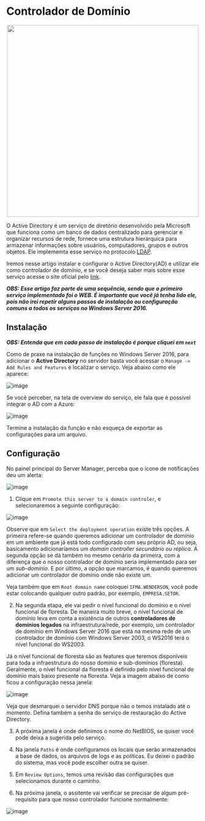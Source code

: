 # Controlador de Domínio

<div align="center">
  
<img src=https://github.com/wendersoon/WindowsServer/assets/104470835/9f3824b5-a399-4de1-a485-73e1dbc273fe  width="500" />

</div>

O Active Directory é um serviço de diretório desenvolvido pela Microsoft que funciona como um banco de dados centralizado para gerenciar e organizar recursos de rede, fornece uma estrutura hierárquica para armazenar informações sobre usuários, computadores, grupos e outros objetos. Ele implememta esse serviço no protocolo [LDAP](https://www.ibm.com/docs/pt-br/was-nd/8.5.5?topic=SSAW57_8.5.5/com.ibm.websphere.ihs.doc/ihs/cihs_ldap.htm). 

Iremos nesse artigo instalar e configurar o Active Directory(AD) e utilizar ele como controlador de domínio, e se você deseja saber mais sobre esse serviço acesse o site oficial pelo [link](https://learn.microsoft.com/en-us/windows-server/identity/ad-ds/get-started/virtual-dc/active-directory-domain-services-overview).

***OBS: Esse artigo faz parte de uma sequência, sendo que o primeiro serviço implementado foi o WEB. É importante que você já tenha lido ele, pois não irei repetir alguns passos de instalação ou configuração comuns a todos os serviços no Windows Server 2016.*** 

## Instalação

***OBS: Entenda que em cada passo de instalação é porque cliquei em `next`***

Como de praxe na instalação de funções no Windows Server 2016, para adicionar o **Active Directory** no servidor basta você acessar o `Manage -> Add Rules and Features` e localizar o serviço. Veja abaixo como ele aparece:

![image](https://github.com/wendersoon/WindowsServer/assets/104470835/6ef3982a-ecd1-47e8-8a06-efa8568c2f26)

Se você perceber, na tela de overview do serviço, ele fala que é possível integrar o AD com a Azure:

![image](https://github.com/wendersoon/WindowsServer/assets/104470835/65fe4e61-701b-4d16-abd1-8ae1ab54e9df)

Termine a instalação da função e não esqueça de exportar as configurações para um arquivo.

## Configuração

No painel principal do Server Manager, perceba que o ícone de notíficações deu um alerta:

![image](https://github.com/wendersoon/WindowsServer/assets/104470835/eacd0a1a-b7f3-4331-9eb2-9afc3916e741)

1. Clique em `Promote this server to a domain controler`, e selecionaremos a seguinte configuração:

![image](https://github.com/wendersoon/WindowsServer/assets/104470835/0fc10af3-0cc1-46c8-b711-d721b8ef99de)

Observe que em `Select the deployment operation` existe três opções. A primeira refere-se quando queremos adicionar um controlador de domínio em um ambiente que já está todo configurado com seu próprio AD, ou seja, basicamento adicionaríamos um *domain controller secundário ou réplica*. A segunda opção se dá também no mesmo cenário da primeira, com a diferença que o nosso controlador de domínio seria implementado para ser um *sub-domínio*. E por último, a opção que marcamos, é quando queremos adicionar um controlador de domínio onde não existe um.

Veja também que em `Root domain name` coloquei `IFMA.WENDERSON`, você pode estar colocando qualquer outro padrão, por exemplo, `EMPRESA.SETOR`.

2. Na segunda etapa, ele vai pedir o nível funcional do domínio e o nível funcional de floresta. De maneira muito breve, o nível funcional de domínio leva em conta a existência de outros **controladores de domínios legados** na infraestrutura/rede, por exemplo, um controlador de domínio em Windows Server 2016 que está na mesma rede de um controlador de domínio com Windows Server 2003, o WS2016 terá o nível funcional do WS2003. 

Já o nível funcional de floresta são as features que teremos disponíveis para toda a infraestrutura do nosso domínio e sub-domínios (floresta). Geralmente, o nível funcional da floresta é definido pelo nível funcional do domínio mais baixo presente na floresta. Veja a imagem abaixo de como ficou a configuração nessa janela:

![image](https://github.com/wendersoon/WindowsServer/assets/104470835/d07e6841-1907-4aa5-a52e-e1ccbb181166)

Veja que desmarquei o servidor DNS porque não o temos instalado até o momento. Defina também a senha do serviço de restauração do Active Directory.

3. A próxima janela é onde definimos o nome do NetBIOS, se quiser você pode deixa a sugerida pelo serviço.

4. Na janela `Paths` é onde configuramos os locais que serão armazenados a base de dados, os arquivos de logs e as políticas. Eu deixei o padrão do sistema, mas você pode escolher outra se quiser.

5. Em `Review Options`, temos uma revisão das configurações que selecionamos durante o caminho.

6. Na próxima janela, o assitente vai verificar se precisar de algum pré-requisito para que nosso controlador funcione normalmente:

![image](https://github.com/wendersoon/WindowsServer/assets/104470835/515b14ec-79ef-4529-a6ca-9027c7cd4403)








